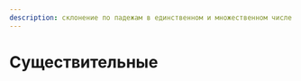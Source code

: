 ```yaml
---
description: склонение по падежам в единственном и множественном числе.
---
```


# Существительные

